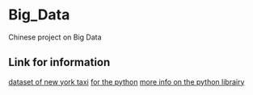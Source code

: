 # Big_Data
Chinese project on Big Data

## Link for information
[dataset of new york taxi](https://www.nyc.gov/site/tlc/about/tlc-trip-record-data.page)
[for the python](https://www.nyc.gov/assets/tlc/downloads/pdf/working_parquet_format.pdf)
[more info on the python librairy](https://arrow.apache.org/docs/python/parquet.html)
